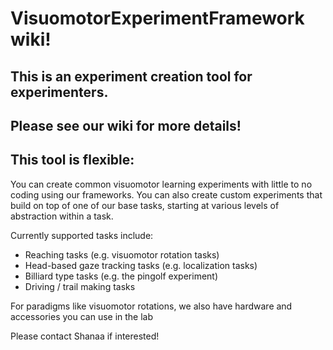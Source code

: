 # VisuomotorExperimentFramework wiki!

## This is an experiment creation tool for experimenters.

## Please see our wiki for more details!

## This tool is flexible: 
You can create common visuomotor learning experiments with little to no coding using our frameworks.
You can also create custom experiments that build on top of one of our base tasks, starting at various levels of abstraction within a task.

Currently supported tasks include: 
- Reaching tasks (e.g. visuomotor rotation tasks)
- Head-based gaze tracking tasks (e.g. localization tasks)
- Billiard type tasks (e.g. the pingolf experiment)
- Driving / trail making tasks 

For paradigms like visuomotor rotations, we also have hardware and accessories you can use in the lab 

Please contact Shanaa if interested!
